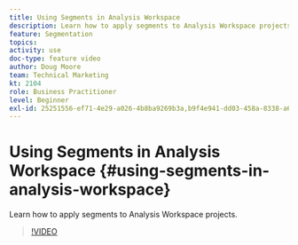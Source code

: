```yaml
---
title: Using Segments in Analysis Workspace
description: Learn how to apply segments to Analysis Workspace projects.
feature: Segmentation
topics: 
activity: use
doc-type: feature video
author: Doug Moore
team: Technical Marketing
kt: 2104
role: Business Practitioner
level: Beginner
exl-id: 25251556-ef71-4e29-a026-4b8ba9269b3a,b9f4e941-dd03-458a-8338-a6a19244e588,b9f4e941-dd03-458a-8338-a6a19244e588,25251556-ef71-4e29-a026-4b8ba9269b3a
---
```

# Using Segments in Analysis Workspace {#using-segments-in-analysis-workspace}

Learn how to apply segments to Analysis Workspace projects.

>[!VIDEO](https://video.tv.adobe.com/v/23977/?quality=12)
